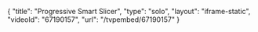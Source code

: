 {
    "title": "Progressive Smart Slicer",
    "type": "solo",
    "layout": "iframe-static",
    "videoId": "67190157",
    "url": "\/tvpembed\/67190157"
}